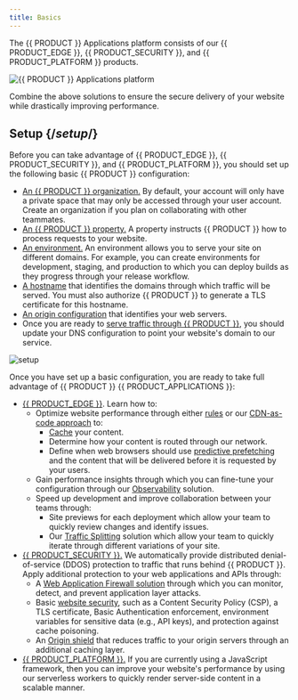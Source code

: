 ```yaml
---
title: Basics
---
```


The {{ PRODUCT }} Applications platform consists of our {{ PRODUCT_EDGE }}, {{ PRODUCT_SECURITY }}, and {{ PRODUCT_PLATFORM }} products.

![{{ PRODUCT }} Applications platform](/images/v7/basics/applications.png)

Combine the above solutions to ensure the secure delivery of your website while drastically improving performance.

## Setup {/*setup*/}

Before you can take advantage of {{ PRODUCT_EDGE }}, {{ PRODUCT_SECURITY }}, and {{ PRODUCT_PLATFORM }}, you should set up the following basic {{ PRODUCT }} configuration:

-   [An {{ PRODUCT }} organization.](/guides/basics/collaboration) By default, your account will only have a private space that may only be accessed through your user account. Create an organization if you plan on collaborating with other teammates.
-   [An {{ PRODUCT }} property.](/guides/getting_started#create-property) A property instructs {{ PRODUCT }} how to process requests to your website.
-   [An environment.](/guides/basics/environments) An environment allows you to serve your site on different domains. For example, you can create environments for development, staging, and production to which you can deploy builds as they progress through your release workflow.
-   [A hostname](/guides/basics/hostnames_and_origins#hostnames) that identifies the domains through which traffic will be served. You must also authorize {{ PRODUCT }} to generate a TLS certificate for this hostname.
-   [An origin configuration](/guides/basics/hostnames_and_origins#origin) that identifies your web servers.
-   Once you are ready to [serve traffic through {{ PRODUCT }}](/guides/basics/hostnames_and_origins#serving-traffic-through), you should update your DNS configuration to point your website's domain to our service. 

![setup](/images/v7/basics/setup-overview.png)

Once you have set up a basic configuration, you are ready to take full advantage of {{ PRODUCT }} {{ PRODUCT_APPLICATIONS }}:

-   [{{ PRODUCT_EDGE }}](/guides/performance). Learn how to:
    -   Optimize website performance through either [rules](/guides/performance/rules) or our [CDN-as-code approach](/guides/performance/cdn_as_code) to:
        -   [Cache](/guides/performance/getting_started#configure-caching) your content.
        -   Determine how your content is routed through our network.
        -   Define when web browsers should use [predictive prefetching](/guides/performance/prefetching) and the content that will be delivered before it is requested by your users.
    -   Gain performance insights through which you can fine-tune your configuration through our [Observability](/guides/performance/observability) solution.
    -   Speed up development and improve collaboration between your teams through:
	    -   Site previews for each deployment which allow your team to quickly review changes and identify issues. 
	    -   Our [Traffic Splitting](/guides/performance/traffic_splitting) solution which allow your team to quickly iterate through different variations of your site.
-   [{{ PRODUCT_SECURITY }}.](/guides/security) We automatically provide distributed denial-of-service (DDOS) protection to traffic that runs behind {{ PRODUCT }}. Apply additional protection to your web applications and APIs through:
    -   A [Web Application Firewall solution](/guides/security/waf) through which you can monitor, detect, and prevent application layer attacks.
	-   Basic [website security](/guides/security/edgejs_security), such as a Content Security Policy (CSP), a TLS certificate, Basic Authentication enforcement, environment variables for sensitive data (e.g., API keys), and protection against cache poisoning. 
	-   An [Origin shield](/guides/security/origin_shield) that reduces traffic to your origin servers through an additional caching layer.
-   [{{ PRODUCT_PLATFORM }}.](/guides/sites_frameworks/getting_started) If you are currently using a JavaScript framework, then you can improve your website's performance by using our serverless workers to quickly render server-side content in a scalable manner.
